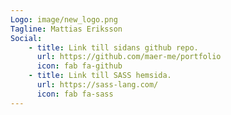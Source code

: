 ```yaml
---
Logo: image/new_logo.png
Tagline: Mattias Eriksson
Social:
    - title: Link till sidans github repo.
      url: https://github.com/maer-me/portfolio
      icon: fab fa-github
    - title: Link till SASS hemsida.
      url: https://sass-lang.com/
      icon: fab fa-sass
---
```

